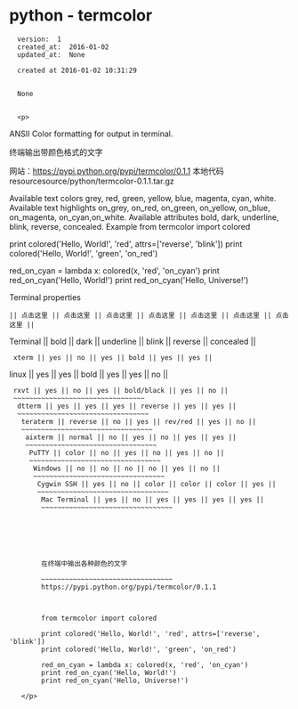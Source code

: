 
  # python - termcolor

      version:  1
      created_at:  2016-01-02
      updated_at:  None

      created at 2016-01-02 10:31:29 


      None


      <p>
      

ANSII Color formatting for output in terminal.

终端输出带颜色格式的文字

网站：https://pypi.python.org/pypi/termcolor/0.1.1
本地代码  resourcesource/python/termcolor-0.1.1.tar.gz


Available text colors
grey, red, green, yellow, blue, magenta, cyan, white.
Available text highlights
on_grey, on_red, on_green, on_yellow, on_blue, on_magenta, on_cyan,on_white.
Available attributes
bold, dark, underline, blink, reverse, concealed.
Example
from termcolor import colored

print colored('Hello, World!', 'red', attrs=['reverse', 'blink'])
print colored('Hello, World!', 'green', 'on_red')

red_on_cyan = lambda x: colored(x, 'red', 'on_cyan')
print red_on_cyan('Hello, World!')
print red_on_cyan('Hello, Universe!')

Terminal properties

~~~~~~~~~~~~~~~~~~~~~~~~~~~~~~~~~
|| 点击这里 || 点击这里 || 点击这里 || 点击这里 || 点击这里 || 点击这里 || 点击这里 ||
~~~~~~~~~~~~~~~~~~~~~~~~~~~~~~~~~
 Terminal || bold || dark || underline || blink || reverse || concealed ||
 ~~~~~~~~~~~~~~~~~~~~~~~~~~~~~~~~~
  xterm || yes || no || yes || bold || yes || yes ||
  ~~~~~~~~~~~~~~~~~~~~~~~~~~~~~~~~~
   linux || yes || yes || bold || yes || yes || no ||
   ~~~~~~~~~~~~~~~~~~~~~~~~~~~~~~~~~
    rxvt || yes || no || yes || bold/black || yes || no ||
    ~~~~~~~~~~~~~~~~~~~~~~~~~~~~~~~~~
     dtterm || yes || yes || yes || reverse || yes || yes ||
     ~~~~~~~~~~~~~~~~~~~~~~~~~~~~~~~~~
      teraterm || reverse || no || yes || rev/red || yes || no ||
      ~~~~~~~~~~~~~~~~~~~~~~~~~~~~~~~~~
       aixterm || normal || no || yes || no || yes || yes ||
       ~~~~~~~~~~~~~~~~~~~~~~~~~~~~~~~~~
        PuTTY || color || no || yes || no || yes || no ||
        ~~~~~~~~~~~~~~~~~~~~~~~~~~~~~~~~~
         Windows || no || no || no || no || yes || no ||
         ~~~~~~~~~~~~~~~~~~~~~~~~~~~~~~~~~
          Cygwin SSH || yes || no || color || color || color || yes ||
          ~~~~~~~~~~~~~~~~~~~~~~~~~~~~~~~~~
           Mac Terminal || yes || no || yes || yes || yes || yes ||
           ~~~~~~~~~~~~~~~~~~~~~~~~~~~~~~~~~






           在终端中输出各种颜色的文字

           ~~~~~~~~~~~~~~~~~~~~~~~~~~~~~~~~~
           https://pypi.python.org/pypi/termcolor/0.1.1



           from termcolor import colored

           print colored('Hello, World!', 'red', attrs=['reverse', 'blink'])
           print colored('Hello, World!', 'green', 'on_red')

           red_on_cyan = lambda x: colored(x, 'red', 'on_cyan')
           print red_on_cyan('Hello, World!')
           print red_on_cyan('Hello, Universe!')

      </p>

  
